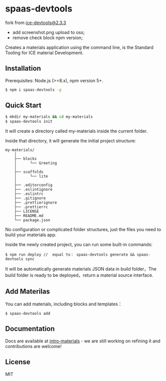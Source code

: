 # spaas-devtools

fork from ice-devtools@2.3.3
- add screenshot.png upload to oss;
- remove check block npm version;

Creates a materials application using the command line, is the Standard Tooling for ICE material Development.

## Installation

Prerequisites: Node.js (>=8.x), npm version 5+.

```bash
$ npm i spaas-devtools -g
```

## Quick Start

```bash
$ mkdir my-materials && cd my-materials
$ spaas-devtools init
```

It will create a directory called my-materials inside the current folder.

Inside that directory, it will generate the initial project structure:

```
my-materials/
    │
    ├── blocks
    │      └── Greeting
    │
    ├── scaffolds
    │      └── lite
    │
    ├── .editorconfig
    ├── .eslintignore
    ├── .eslintrc
    ├── .gitignore
    ├── .prettierignore
    ├── .prettierrc
    ├── LICENSE
    ├── README.md
    └── package.json
```

No configuration or complicated folder structures, just the files you need to build your materials app.

Inside the newly created project, you can run some built-in commands:

```
$ npm run deploy //  equal to： spaas-devtools generate && spaas-devtools sync
```

It will be automatically generate materials JSON data in build folder，The build folder is ready to be deployed，return a material source interface.

## Add Materilas

You can add materials, including blocks and templates：

```
$ spaas-devtools add
```

## Documentation

Docs are available at [intro-materials](https://alibaba.github.io/ice/docs/materials/intro-materials) - we are still working on refining it and contributions are welcome!

## License

MIT

